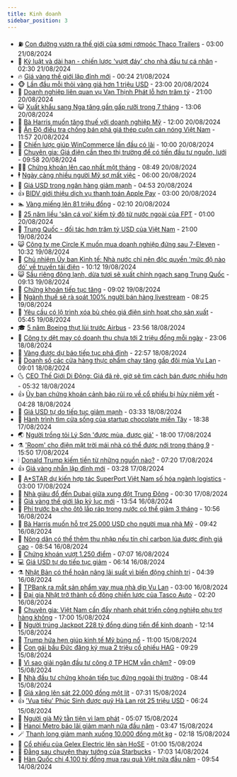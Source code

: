 ```yaml
---
title: Kinh doanh
sidebar_position: 3
---
```


<!-- vnexpress-kinh-doanh:START -->
- ⛽️ [Con đường vươn ra thế giới của sơmi rơmoóc Thaco Trailers](https://vnexpress.net/con-duong-vuon-ra-the-gioi-cua-somi-romooc-thaco-trailers-4783722.html) - 03:00 21/08/2024
- 🐲 [Kỷ luật và dài hạn - chiến lược &#39;vượt đáy&#39; cho nhà đầu tư cá nhân](https://vnexpress.net/ky-luat-va-dai-han-chien-luoc-vuot-day-cho-nha-dau-tu-ca-nhan-4783836.html) - 02:30 21/08/2024
- 🔥 [Giá vàng thế giới lập đỉnh mới](https://vnexpress.net/gia-vang-the-gioi-lap-dinh-moi-4783788.html) - 00:24 21/08/2024
- 🐵 [Lần đầu mỗi thỏi vàng giá hơn 1 triệu USD](https://vnexpress.net/lan-dau-moi-thoi-vang-gia-hon-1-trieu-usd-4783681.html) - 23:00 20/08/2024
- 🦅 [Doanh nghiệp liên quan vụ Vạn Thịnh Phát lỗ hơn trăm tỷ](https://vnexpress.net/doanh-nghiep-lien-quan-vu-van-thinh-phat-lo-hon-tram-ty-4783685.html) - 21:00 20/08/2024
- 😺 [Xuất khẩu sang Nga tăng gần gấp rưỡi trong 7 tháng](https://vnexpress.net/xuat-khau-sang-nga-tang-gan-gap-ruoi-trong-7-thang-4783712.html) - 13:06 20/08/2024
- 🤩 [Bà Harris muốn tăng thuế với doanh nghiệp Mỹ](https://vnexpress.net/ba-harris-muon-tang-thue-voi-doanh-nghiep-my-4783615.html) - 12:00 20/08/2024
- 🌮 [Ấn Độ điều tra chống bán phá giá thép cuộn cán nóng Việt Nam](https://vnexpress.net/an-do-dieu-tra-chong-ban-pha-gia-thep-cuon-can-nong-viet-nam-4783704.html) - 11:57 20/08/2024
- 🧰 [Chiến lược giúp WinCommerce lần đầu có lãi](https://vnexpress.net/chien-luoc-giup-wincommerce-lan-dau-co-lai-4783443.html) - 10:00 20/08/2024
- 🤔 [Chuyên gia: Giá điện cần theo thị trường để có tiền đầu tư nguồn, lưới](https://vnexpress.net/chuyen-gia-gia-dien-can-theo-thi-truong-de-co-tien-dau-tu-nguon-luoi-4783569.html) - 09:58 20/08/2024
- 🧑‍💻 [Chứng khoán lên cao nhất một tháng](https://vnexpress.net/chung-khoan-hom-nay-20-8-vn-index-len-cao-nhat-mot-thang-qua-4783654.html) - 08:49 20/08/2024
- 🕴 [Ngày càng nhiều người Mỹ sợ mất việc](https://vnexpress.net/ngay-cang-nhieu-nguoi-my-so-mat-viec-4783469.html) - 06:00 20/08/2024
- 🦩 [Giá USD trong ngân hàng giảm mạnh](https://vnexpress.net/gia-usd-trong-ngan-hang-giam-manh-4783536.html) - 04:53 20/08/2024
- 👍 [BIDV giới thiệu dịch vụ thanh toán Apple Pay](https://vnexpress.net/bidv-gioi-thieu-dich-vu-thanh-toan-apple-pay-4771612.html) - 03:00 20/08/2024
- 🏊 [Vàng miếng lên 81 triệu đồng](https://vnexpress.net/gia-vang-moi-nhat-hom-nay-20-8-4783438.html) - 02:10 20/08/2024
- 🤡 [25 năm liều &#39;săn cá voi&#39; kiếm tỷ đô từ nước ngoài của FPT](https://vnexpress.net/25-nam-lieu-san-ca-voi-kiem-ty-do-tu-nuoc-ngoai-cua-fpt-4765121.html) - 01:00 20/08/2024
- 👀 [Trung Quốc - đối tác hơn trăm tỷ USD của Việt Nam](https://vnexpress.net/trung-quoc-doi-tac-hon-tram-ty-usd-cua-viet-nam-4783150.html) - 21:00 19/08/2024
- 😺 [Công ty mẹ Circle K muốn mua doanh nghiệp đứng sau 7-Eleven](https://vnexpress.net/cong-ty-me-circle-k-muon-mua-doanh-nghiep-dung-sau-7-eleven-4783174.html) - 10:32 19/08/2024
- 🦣 [Chủ nhiệm Ủy ban Kinh tế: Nhà nước chỉ nên độc quyền &#39;mức độ nào đó&#39; về truyền tải điện](https://vnexpress.net/chu-nhiem-uy-ban-kinh-te-nha-nuoc-chi-nen-doc-quyen-muc-do-nao-do-ve-truyen-tai-dien-4783243.html) - 10:12 19/08/2024
- 😺 [Sầu riêng đông lạnh, dừa tươi sẽ xuất chính ngạch sang Trung Quốc](https://vnexpress.net/sau-rieng-dong-lanh-dua-tuoi-se-xuat-chinh-ngach-sang-trung-quoc-4783232.html) - 09:13 19/08/2024
- 💼 [Chứng khoán tiếp tục tăng](https://vnexpress.net/chung-khoan-tiep-tuc-tang-4783234.html) - 09:02 19/08/2024
- 🤗 [Ngành thuế sẽ rà soát 100% người bán hàng livestream](https://vnexpress.net/nganh-thue-se-ra-soat-100-nguoi-ban-hang-livestream-4783139.html) - 08:25 19/08/2024
- 👀 [Yêu cầu có lộ trình xóa bù chéo giá điện sinh hoạt cho sản xuất](https://vnexpress.net/yeu-cau-co-lo-trinh-xoa-bu-cheo-gia-dien-sinh-hoat-cho-san-xuat-4783087.html) - 05:45 19/08/2024
- 🎓 [5 năm Boeing thụt lùi trước Airbus](https://vnexpress.net/5-nam-boeing-thut-lui-truoc-airbus-4782374.html) - 23:56 18/08/2024
- 🗽 [Công ty dệt may có doanh thu chưa tới 2 triệu đồng mỗi ngày](https://vnexpress.net/cong-ty-det-may-co-doanh-thu-chua-toi-2-trieu-dong-moi-ngay-4782736.html) - 23:06 18/08/2024
- 🚀 [Vàng được dự báo tiếp tục phá đỉnh](https://vnexpress.net/vang-duoc-du-bao-tiep-tuc-pha-dinh-4782941.html) - 22:57 18/08/2024
- 🤗 [Doanh số các cửa hàng thực phẩm chay tăng gấp đôi mùa Vu Lan](https://vnexpress.net/doanh-so-cac-cua-hang-thuc-pham-chay-tang-gap-doi-mua-vu-lan-4782792.html) - 09:01 18/08/2024
- 🌜 [CEO Thế Giới Di Động: Giá đã rẻ, giờ sẽ tìm cách bán được nhiều hơn](https://vnexpress.net/ceo-the-gioi-di-dong-gia-da-re-gio-se-tim-cach-ban-duoc-nhieu-hon-4782766.html) - 05:32 18/08/2024
- 👍 [Ủy ban chứng khoán cảnh báo rủi ro về cổ phiếu bị hủy niêm yết](https://vnexpress.net/uy-ban-chung-khoan-canh-bao-rui-ro-ve-co-phieu-bi-huy-niem-yet-4782816.html) - 04:28 18/08/2024
- 🤖 [Giá USD tự do tiếp tục giảm mạnh](https://vnexpress.net/gia-usd-tu-do-tiep-tuc-giam-manh-4782801.html) - 03:33 18/08/2024
- 🫣 [Hành trình tìm cửa sống của startup chocolate miền Tây](https://vnexpress.net/hanh-trinh-tim-cua-song-cua-startup-chocolate-mien-tay-4779776.html) - 18:38 17/08/2024
- 🌏 [Người trồng tỏi Lý Sơn &#39;được mùa, được giá&#39;](https://vnexpress.net/nguoi-trong-toi-ly-son-duoc-mua-duoc-gia-4782637.html) - 18:00 17/08/2024
- ⚗️ [&#39;Room&#39; cho điện mặt trời mái nhà có thể được nới trong tháng 9](https://vnexpress.net/room-cho-dien-mat-troi-mai-nha-co-the-duoc-noi-trong-thang-9-4782704.html) - 15:50 17/08/2024
- 🕯 [Donald Trump kiếm tiền từ những nguồn nào?](https://vnexpress.net/donald-trump-kiem-tien-tu-nhung-nguon-nao-4782551.html) - 07:20 17/08/2024
- 👍 [Giá vàng nhẫn lập đỉnh mới](https://vnexpress.net/gia-vang-moi-nhat-hom-nay-17-8-4782515.html) - 03:28 17/08/2024
- 🤠 [A*STAR dự kiến hợp tác SuperPort Việt Nam số hóa ngành logistics](https://vnexpress.net/a-star-du-kien-hop-tac-superport-viet-nam-so-hoa-nganh-logistics-4782497.html) - 03:00 17/08/2024
- 🌊 [Nhà giàu đổ đến Dubai giữa xung đột Trung Đông](https://vnexpress.net/nha-giau-do-den-dubai-giua-xung-dot-trung-dong-4782360.html) - 00:30 17/08/2024
- 🌈 [Giá vàng thế giới lập kỷ lục mới](https://vnexpress.net/gia-vang-the-gioi-lap-ky-luc-moi-4782396.html) - 13:54 16/08/2024
- 🥳 [Phí trước bạ cho ôtô lắp ráp trong nước có thể giảm 3 tháng](https://vnexpress.net/phi-truoc-ba-cho-oto-lap-rap-trong-nuoc-co-the-giam-3-thang-4782363.html) - 10:56 16/08/2024
- 🐻 [Bà Harris muốn hỗ trợ 25.000 USD cho người mua nhà Mỹ](https://vnexpress.net/ba-harris-muon-ho-tro-25-000-usd-cho-nguoi-mua-nha-my-4782288.html) - 09:42 16/08/2024
- 💫 [Nông dân có thể thêm thu nhập nếu tín chỉ carbon lúa được định giá cao](https://vnexpress.net/nong-dan-co-the-them-thu-nhap-neu-tin-chi-carbon-lua-duoc-dinh-gia-cao-4782257.html) - 08:54 16/08/2024
- 🤩 [Chứng khoán vượt 1.250 điểm](https://vnexpress.net/chung-khoan-hom-nay-16-8-hon-400-co-phieu-tang-gia-4782233.html) - 07:07 16/08/2024
- 💻 [Giá USD tự do tiếp tục giảm](https://vnexpress.net/gia-usd-tu-do-tiep-tuc-giam-4782220.html) - 06:14 16/08/2024
- ⚗️ [Nhật Bản có thể hoãn nâng lãi suất vì biến động chính trị](https://vnexpress.net/nhat-ban-co-the-hoan-nang-lai-suat-vi-bien-dong-chinh-tri-4782088.html) - 04:39 16/08/2024
- 🌈 [TPBank ra mắt sản phẩm vay mua nhà dịp Vu Lan](https://vnexpress.net/tpbank-ra-mat-san-pham-vay-mua-nha-dip-vu-lan-4782266.html) - 03:00 16/08/2024
- 🌝 [Đại gia Nhật trở thành cổ đông chiến lược của Tasco Auto](https://vnexpress.net/dai-gia-nhat-tro-thanh-co-dong-chien-luoc-cua-tasco-auto-4782048.html) - 02:20 16/08/2024
- 🥸 [Chuyên gia: Việt Nam cần đẩy nhanh phát triển công nghiệp phụ trợ hàng không](https://vnexpress.net/chuyen-gia-viet-nam-can-day-nhanh-phat-trien-cong-nghiep-phu-tro-hang-khong-4781943.html) - 17:00 15/08/2024
- 🦆 [Người trúng Jackpot 228 tỷ đồng dùng tiền để kinh doanh](https://vnexpress.net/nguoi-trung-jackpot-228-ty-dong-dung-tien-de-kinh-doanh-4781938.html) - 12:14 15/08/2024
- 🌋 [Trump hứa hẹn giúp kinh tế Mỹ bùng nổ](https://vnexpress.net/trump-hua-hen-giup-kinh-te-my-bung-no-4781804.html) - 11:00 15/08/2024
- 🦍 [Con gái bầu Đức đăng ký mua 2 triệu cổ phiếu HAG](https://vnexpress.net/con-gai-bau-duc-dang-ky-mua-2-trieu-co-phieu-hag-4781872.html) - 09:29 15/08/2024
- 🤔 [Vì sao giải ngân đầu tư công ở TP HCM vẫn chậm?](https://vnexpress.net/vi-sao-giai-ngan-dau-tu-cong-o-tp-hcm-van-cham-4781766.html) - 09:09 15/08/2024
- 🧰 [Nhà đầu tư chứng khoán tiếp tục đứng ngoài thị trường](https://vnexpress.net/nha-dau-tu-chung-khoan-tiep-tuc-dung-ngoai-thi-truong-4781862.html) - 08:44 15/08/2024
- 🌝 [Giá xăng lên sát 22.000 đồng một lít](https://vnexpress.net/gia-xang-moi-nhat-hom-nay-15-8-4781803.html) - 07:31 15/08/2024
- 👍 [&#39;Vua tiêu&#39; Phúc Sinh được quỹ Hà Lan rót 25 triệu USD](https://vnexpress.net/vua-tieu-phuc-sinh-duoc-quy-ha-lan-rot-25-trieu-usd-4781741.html) - 06:24 15/08/2024
- 🗽 [Người già Mỹ tằn tiện vì lạm phát](https://vnexpress.net/nguoi-gia-my-tan-tien-vi-lam-phat-4781678.html) - 05:07 15/08/2024
- 🐎 [Hanoi Metro báo lãi giảm mạnh nửa đầu năm](https://vnexpress.net/hanoi-metro-bao-lai-giam-manh-nua-dau-nam-4781705.html) - 03:47 15/08/2024
- 🪄 [Thanh long giảm mạnh xuống 10.000 đồng một kg](https://vnexpress.net/thanh-long-giam-manh-xuong-10-000-dong-mot-kg-4781054.html) - 02:18 15/08/2024
- 🎊 [Cổ phiếu của Gelex Electric lên sàn HoSE](https://vnexpress.net/co-phieu-cua-gelex-electric-len-san-hose-4781476.html) - 01:00 15/08/2024
- 🗽 [Đằng sau chuyện thay tướng của Starbucks](https://vnexpress.net/dang-sau-chuyen-thay-tuong-cua-starbucks-4781436.html) - 17:03 14/08/2024
- 🦩 [Hàn Quốc chi 4.100 tỷ đồng mua rau quả Việt nửa đầu năm](https://vnexpress.net/han-quoc-chi-4-100-ty-dong-mua-rau-qua-viet-nua-dau-nam-4781432.html) - 09:54 14/08/2024<!-- vnexpress-kinh-doanh:END -->
